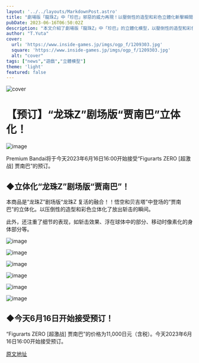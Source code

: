 ```yaml
---
layout: '../../layouts/MarkdownPost.astro'
title: "劇場版「龍珠Z」中「珍巴」邪惡的威力再現！以壓倒性的造型和彩色立體化斬擊瞬間"
pubDate: 2023-06-16T06:50:02Z
description: "本文介紹了劇場版「龍珠Z」中「珍巴」的立體化模型，以壓倒性的造型和彩色再現了其邪惡的威力。"
author: "T.Yuta"
cover:
  url: 'https://www.inside-games.jp/imgs/ogp_f/1209303.jpg'
  square: 'https://www.inside-games.jp/imgs/ogp_f/1209303.jpg'
  alt: "cover"
tags: ["news","遊戲","立體模型"]
theme: 'light'
featured: false
---
```


![cover](https://www.inside-games.jp/imgs/ogp_f/1209303.jpg)

# 【预订】“龙珠Z”剧场版“贾南巴”立体化！

![image](https://www.inside-games.jp/imgs/zoom/1209309.jpg)

Premium Bandai将于今天2023年6月16日16:00开始接受“Figurarts ZERO [超激战] 贾南巴”的预订。

## ◆立体化“龙珠Z”剧场版“贾南巴”！

本商品是“龙珠Z”剧场版“龙珠Z 复活的融合！！悟空和贝吉塔”中登场的“贾南巴”的立体化。以压倒性的造型和彩色立体化了放出斩击的瞬间。

此外，还注重了细节的表现，如斩击效果、浮在球体中的部分、移动时像素化的身体部分等。

![image](https://www.inside-games.jp/imgs/zoom/1209303.jpg)

![image](https://www.inside-games.jp/imgs/zoom/1209305.jpg)

![image](https://www.inside-games.jp/imgs/zoom/1209306.jpg)

![image](https://www.inside-games.jp/imgs/zoom/1209307.jpg)

![image](https://www.inside-games.jp/imgs/zoom/1209308.jpg)

![image](https://www.inside-games.jp/imgs/zoom/1209304.jpg)

## ◆今天6月16日开始接受预订！

“Figurarts ZERO [超激战] 贾南巴”的价格为11,000日元（含税）。今天2023年6月16日16:00开始接受预订。

  [原文地址](https://www.inside-games.jp/article/2023/06/16/146612.html)